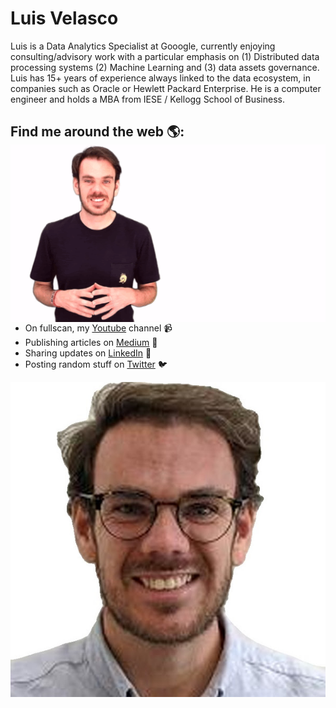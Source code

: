 # Luis Velasco
Luis is a Data Analytics Specialist at Gooogle, currently enjoying consulting/advisory work with a particular emphasis on (1) Distributed data processing systems (2) Machine Learning and (3) data assets governance.
Luis has 15+ years of experience always linked to the data ecosystem, in companies such as Oracle or Hewlett Packard Enterprise.
He is a computer engineer and holds a MBA from IESE / Kellogg School of Business.

## Find me around the web 🌎: <img align="left"  src="https://raw.githubusercontent.com/velascoluis/velascoluis/master/luis.gif">
- On fullscan, my <a href="https://www.youtube.com/c/fullscan">Youtube</a> channel 📹 
- Publishing articles on <a href="https://medium.com/@velascoluis"> Medium</a> 📝
- Sharing updates on <a href="https://www.linkedin.com/in/luisvelascouk/">LinkedIn</a> 💼
- Posting random stuff on  <a href="https://twitter.com/luisvelasco">Twitter</a> 🐦

![Luis Velasco](https://github.com/velascoluis/bio/blob/main/LuisVelasco.jpg)

